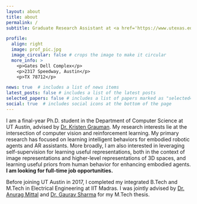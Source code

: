 ```yaml
---
layout: about
title: about
permalink: /
subtitle: Graduate Research Assistant at <a href='https://www.utexas.edu/'>UT Austin</a>.

profile:
  align: right
  image: prof_pic.jpg
  image_circular: false # crops the image to make it circular
  more_info: >
    <p>Gates Dell Complex</p>
    <p>2317 Speedway, Austin</p>
    <p>TX 78712</p>

news: true  # includes a list of news items
latest_posts: false # includes a list of the latest posts
selected_papers: false # includes a list of papers marked as "selected={true}"
social: true  # includes social icons at the bottom of the page
---
```


I am a final-year Ph.D. student in the Department of Computer Science at UT Austin, advised by [Dr. Kristen Grauman](http://www.cs.utexas.edu/~grauman/). My research interests lie at the intersection of computer vision and reinforcement learning. My primary research has focused on learning intelligent behaviors for embodied robotic agents and AR assistants. More broadly, I am also interested in leveraging self-supervision for learning useful representations, both in the context of image representations and higher-level representations of 3D spaces, and learning useful priors from human behavior for enhancing embodied agents. **I am looking for full-time job opportunities.**

Before joining UT Austin in 2017, I completed my integrated B.Tech and M.Tech in Electrical Engineering at IIT Madras. I was jointly advised by [Dr. Anurag Mittal](http://www.cse.iitm.ac.in/~amittal/) and [Dr. Gaurav Sharma](http://www.grvsharma.com/research.html) for my M.Tech thesis.
